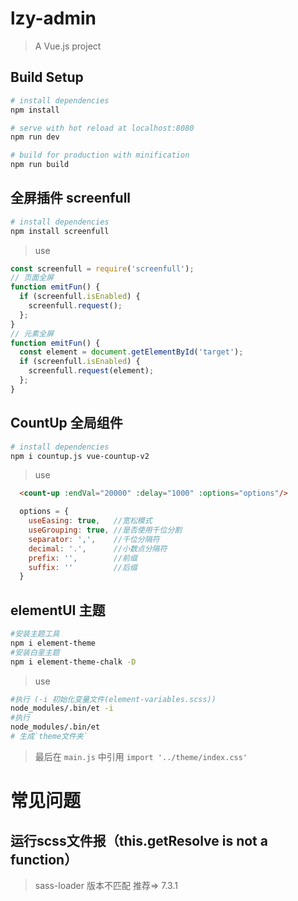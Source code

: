 # lzy-admin

> A Vue.js project

## Build Setup

``` bash
# install dependencies
npm install

# serve with hot reload at localhost:8080
npm run dev

# build for production with minification
npm run build
```
## 全屏插件 screenfull
  ``` bash
  # install dependencies
  npm install screenfull
  ```
  > use
  ``` javascript
  const screenfull = require('screenfull');
  // 页面全屏 
  function emitFun() {
    if (screenfull.isEnabled) {
      screenfull.request();
    };
  }
  // 元素全屏
  function emitFun() {
    const element = document.getElementById('target');
    if (screenfull.isEnabled) {
      screenfull.request(element);
    };
  }
  ```

## CountUp 全局组件
  ``` bash
  # install dependencies
  npm i countup.js vue-countup-v2
  ```
  > use
  ``` html
    <count-up :endVal="20000" :delay="1000" :options="options"/>
  ```
  ``` javascript
    options = {
      useEasing: true,   //宽松模式
      useGrouping: true, //是否使用千位分割
      separator: ',',    //千位分隔符
      decimal: '.',      //小数点分隔符
      prefix: '',        //前缀
      suffix: ''         //后缀
    }
  ```
## elementUI 主题
  ``` bash
  #安装主题工具
  npm i element-theme
  #安装白垩主题
  npm i element-theme-chalk -D
  ```
  > use
  ``` bash
  #执行 (-i 初始化变量文件(element-variables.scss))
  node_modules/.bin/et -i 
  #执行 
  node_modules/.bin/et
  # 生成`theme文件夹`
  ```
  > 最后在 `main.js` 中引用 `import '../theme/index.css'`




  # 常见问题
  ## 运行scss文件报（this.getResolve is not a function）
  > sass-loader 版本不匹配 推荐=> 7.3.1